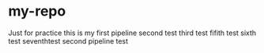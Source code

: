 # my-repo
Just for practice
this is my first pipeline
second test
third test
fifith test
sixth test
seventhtest
second pipeline test
